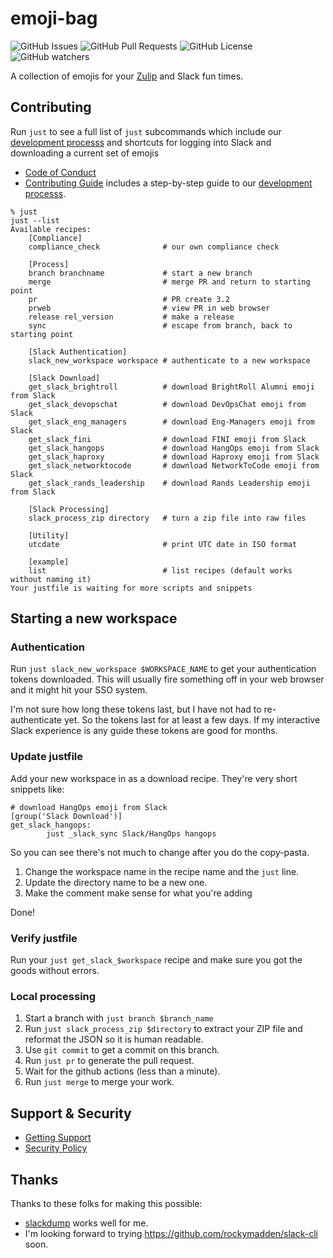 # emoji-bag

![GitHub Issues](https://img.shields.io/github/issues/fini-net/emoji-bag)
![GitHub Pull Requests](https://img.shields.io/github/issues-pr/fini-net/emoji-bag)
![GitHub License](https://img.shields.io/github/license/fini-net/emoji-bag)
![GitHub watchers](https://img.shields.io/github/watchers/fini-net/emoji-bag)

A collection of emojis for your [Zulip](https://zulip.com/) and Slack fun times.

## Contributing

Run `just` to see a full list of `just` subcommands which include our
[development processs](.github/CONTRIBUTING.md#development-process)
and shortcuts for logging into Slack and downloading a current set of
emojis

- [Code of Conduct](.github/CODE_OF_CONDUCT.md)
- [Contributing Guide](.github/CONTRIBUTING.md) includes a step-by-step guide to our
  [development processs](.github/CONTRIBUTING.md#development-process).

```shellsession
% just
just --list
Available recipes:
    [Compliance]
    compliance_check              # our own compliance check

    [Process]
    branch branchname             # start a new branch
    merge                         # merge PR and return to starting point
    pr                            # PR create 3.2
    prweb                         # view PR in web browser
    release rel_version           # make a release
    sync                          # escape from branch, back to starting point

    [Slack Authentication]
    slack_new_workspace workspace # authenticate to a new workspace

    [Slack Download]
    get_slack_brightroll          # download BrightRoll Alumni emoji from Slack
    get_slack_devopschat          # download DevOpsChat emoji from Slack
    get_slack_eng_managers        # download Eng-Managers emoji from Slack
    get_slack_fini                # download FINI emoji from Slack
    get_slack_hangops             # download HangOps emoji from Slack
    get_slack_haproxy             # download Haproxy emoji from Slack
    get_slack_networktocode       # download NetworkToCode emoji from Slack
    get_slack_rands_leadership    # download Rands Leadership emoji from Slack

    [Slack Processing]
    slack_process_zip directory   # turn a zip file into raw files

    [Utility]
    utcdate                       # print UTC date in ISO format

    [example]
    list                          # list recipes (default works without naming it)
Your justfile is waiting for more scripts and snippets
```

## Starting a new workspace

### Authentication

Run `just slack_new_workspace $WORKSPACE_NAME` to get your authentication
tokens downloaded.  This will usually fire something off in your web
browser and it might hit your SSO system.

I'm not sure how long these tokens last, but I have not had to
re-authenticate yet.  So the tokens last for at least a few days.
If my interactive Slack experience is any guide these tokens
are good for months.

### Update justfile

Add your new workspace in as a download recipe.  They're very short
snippets like:

```shellsession
# download HangOps emoji from Slack
[group('Slack Download')]
get_slack_hangops:
        just _slack_sync Slack/HangOps hangops
```

So you can see there's not much to change after you do the copy-pasta.

1. Change the workspace name in the recipe name and the `just` line.
2. Update the directory name to be a new one.
3. Make the comment make sense for what you're adding

Done!

### Verify justfile

Run your `just get_slack_$workspace` recipe and make sure you got
the goods without errors.

### Local processing

1. Start a branch with `just branch $branch_name`
2. Run `just slack_process_zip $directory` to extract your ZIP
  file and reformat the JSON so it is human readable.
3. Use `git commit` to get a commit on this branch.
4. Run `just pr` to generate the pull request.
5. Wait for the github actions (less than a minute).
6. Run `just merge` to merge your work.

## Support & Security

- [Getting Support](.github/SUPPORT.md)
- [Security Policy](.github/SECURITY.md)

## Thanks

Thanks to these folks for making this possible:

- [slackdump](https://github.com/rusq/slackdump) works well for me.
- I'm looking forward to trying <https://github.com/rockymadden/slack-cli> soon.
